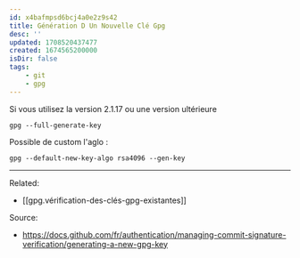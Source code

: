 ```yaml
---
id: x4bafmpsd6bcj4a0e2z9s42
title: Génération D Un Nouvelle Clé Gpg
desc: ''
updated: 1708520437477
created: 1674565200000
isDir: false
tags:
    - git
    - gpg
---
```


Si vous utilisez la version 2.1.17 ou une version ultérieure
```shell
gpg --full-generate-key
```

Possible de custom l'aglo :
```shell
gpg --default-new-key-algo rsa4096 --gen-key
```


---

Related:
- [[gpg.vérification-des-clés-gpg-existantes]]

Source:
- https://docs.github.com/fr/authentication/managing-commit-signature-verification/generating-a-new-gpg-key
